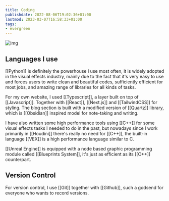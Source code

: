 ```yaml
---
title: Coding
publishdate: 2022-08-06T19:02:36+01:00
lastmod: 2023-03-07T16:58:33+01:00
tags: 
- evergreen
---
```








![img](https://images.unsplash.com/photo-1489875347897-49f64b51c1f8?ixlib=rb-1.2.1&ixid=MnwxMjA3fDB8MHxwaG90by1wYWdlfHx8fGVufDB8fHx8&auto=format&fit=crop&w=1470&q=80)

## Languages I use



[[Python]] is definitely the powerhouse I use most often, it is widely adopted in the visual effects industry, mainly due to the fact that it's very easy to use and forces users to write clean and beautiful codes, sufficiently efficient for most jobs, and amazing range of libraries for all kinds of tasks.



For my own website, I used [[Typescript]], a layer built on top of [[Javascript]]. Together with [[React]], [[Next.js]] and [[TailwindCSS]] for styling. The blog section is built with a modified version of [[Quartz]] library, which is [[Obsidian]] inspired model for note-taking and writing.



I have also written some high performance tools using [[C++]] for some visual effects tasks I needed to do in the past, but nowadays since I work primarily in [[Houdini]] there's really no need for [[C++]], the built-in language [[VEX]] is a high performance language similar to C.



[[Unreal Engine]] is equipped with a node based graphic programming module called [[Blueprints System]], it's just as efficient as its [[C++]] counterpart.



## Version Control



For version control, I use [[Git]] together with [[Github]], such a godsend for everyone who wants to record versions. 







